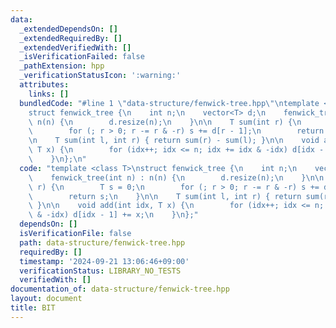 ```yaml
---
data:
  _extendedDependsOn: []
  _extendedRequiredBy: []
  _extendedVerifiedWith: []
  _isVerificationFailed: false
  _pathExtension: hpp
  _verificationStatusIcon: ':warning:'
  attributes:
    links: []
  bundledCode: "#line 1 \"data-structure/fenwick-tree.hpp\"\ntemplate <class T>\n\
    struct fenwick_tree {\n    int n;\n    vector<T> d;\n    fenwick_tree(int n) :\
    \ n(n) {\n        d.resize(n);\n    }\n\n    T sum(int r) {\n        T s = 0;\n\
    \        for (; r > 0; r -= r & -r) s += d[r - 1];\n        return s;\n    }\n\
    \n    T sum(int l, int r) { return sum(r) - sum(l); }\n\n    void add(int idx,\
    \ T x) {\n        for (idx++; idx <= n; idx += idx & -idx) d[idx - 1] += x;\n\
    \    }\n};\n"
  code: "template <class T>\nstruct fenwick_tree {\n    int n;\n    vector<T> d;\n\
    \    fenwick_tree(int n) : n(n) {\n        d.resize(n);\n    }\n\n    T sum(int\
    \ r) {\n        T s = 0;\n        for (; r > 0; r -= r & -r) s += d[r - 1];\n\
    \        return s;\n    }\n\n    T sum(int l, int r) { return sum(r) - sum(l);\
    \ }\n\n    void add(int idx, T x) {\n        for (idx++; idx <= n; idx += idx\
    \ & -idx) d[idx - 1] += x;\n    }\n};"
  dependsOn: []
  isVerificationFile: false
  path: data-structure/fenwick-tree.hpp
  requiredBy: []
  timestamp: '2024-09-21 13:06:46+09:00'
  verificationStatus: LIBRARY_NO_TESTS
  verifiedWith: []
documentation_of: data-structure/fenwick-tree.hpp
layout: document
title: BIT
---
```

